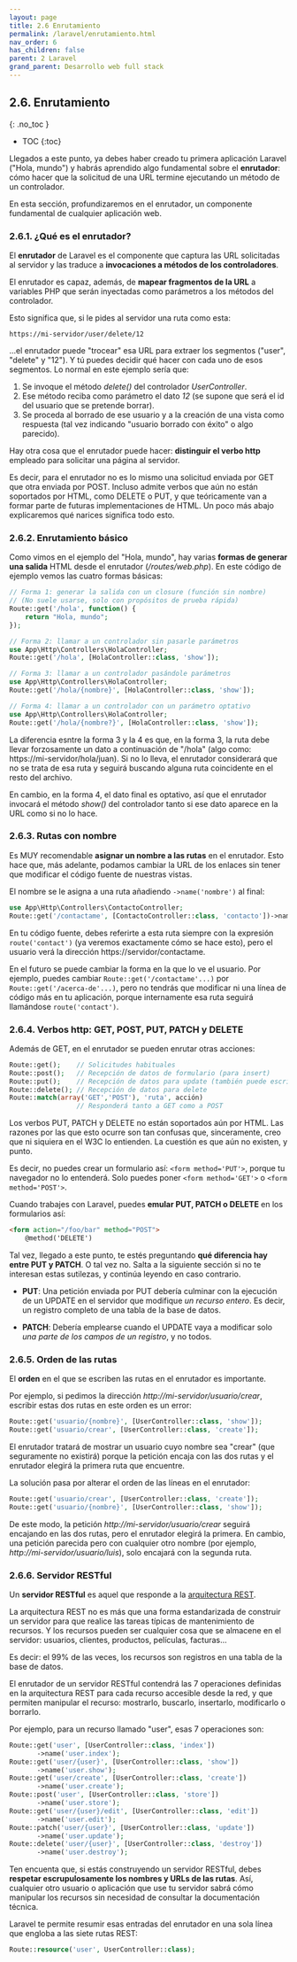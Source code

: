 ```yaml
---
layout: page
title: 2.6 Enrutamiento
permalink: /laravel/enrutamiento.html
nav_order: 6
has_children: false
parent: 2 Laravel
grand_parent: Desarrollo web full stack
---
```


## 2.6. Enrutamiento
{: .no_toc }

- TOC
{:toc}

Llegados a este punto, ya debes haber creado tu primera aplicación Laravel ("Hola, mundo") y habrás aprendido algo fundamental sobre el **enrutador**: cómo hacer que la solicitud de una URL termine ejecutando un método de un controlador.

En esta sección, profundizaremos en el enrutador, un componente fundamental de cualquier aplicación web.

### 2.6.1. ¿Qué es el enrutador?

El **enrutador** de Laravel es el componente que captura las URL solicitadas al servidor y las traduce a **invocaciones a métodos de los controladores**. 

El enrutador es capaz, además, de **mapear fragmentos de la URL** a variables PHP que serán inyectadas como parámetros a los métodos del controlador.

Esto significa que, si le pides al servidor una ruta como esta:

```
https://mi-servidor/user/delete/12
```

...el enrutador puede "trocear" esa URL para extraer los segmentos ("user", "delete" y "12"). Y tú puedes decidir qué hacer con cada uno de esos segmentos. Lo normal en este ejemplo sería que:

1. Se invoque el método *delete()* del controlador *UserController*.
2. Ese método reciba como parámetro el dato *12* (se supone que será el id del usuario que se pretende borrar).
3. Se proceda al borrado de ese usuario y a la creación de una vista como respuesta (tal vez indicando "usuario borrado con éxito" o algo parecido).

Hay otra cosa que el enrutador puede hacer: **distinguir el verbo http** empleado para solicitar una página al servidor. 

Es decir, para el enrutador no es lo mismo una solicitud enviada por GET que otra enviada por POST. Incluso admite verbos que aún no están soportados por HTML, como DELETE o PUT, y que teóricamente van a formar parte de futuras implementaciones de HTML. Un poco más abajo explicaremos qué narices significa todo esto.

### 2.6.2. Enrutamiento básico

Como vimos en el ejemplo del "Hola, mundo", hay varias **formas de generar una salida** HTML desde el enrutador (*/routes/web.php*). En este código de ejemplo vemos las cuatro formas básicas:

```php
// Forma 1: generar la salida con un closure (función sin nombre)
// (No suele usarse, solo con propósitos de prueba rápida)
Route::get('/hola', function() {
    return "Hola, mundo";
}); 

// Forma 2: llamar a un controlador sin pasarle parámetros
use App\Http\Controllers\HolaController;
Route::get('/hola', [HolaController::class, 'show']);

// Forma 3: llamar a un controlador pasándole parámetros
use App\Http\Controllers\HolaController;
Route::get('/hola/{nombre}', [HolaController::class, 'show']);

// Forma 4: llamar a un controlador con un parámetro optativo
use App\Http\Controllers\HolaController;
Route::get('/hola/{nombre?}', [HolaController::class, 'show']);
```

La diferencia esntre la forma 3 y la 4 es que, en la forma 3, la ruta debe llevar forzosamente un dato a continuación de "/hola" (algo como: https://mi-servidor/hola/juan). Si no lo lleva, el enrutador considerará que no se trata de esa ruta y seguirá buscando alguna ruta coincidente en el resto del archivo.

En cambio, en la forma 4, el dato final es optativo, así que el enrutador invocará el método *show()* del controlador tanto si ese dato aparece en la URL como si no lo hace.

### 2.6.3. Rutas con nombre

Es MUY recomendable **asignar un nombre a las rutas** en el enrutador. Esto hace que, más adelante, podamos cambiar la URL de los enlaces sin tener que modificar el código fuente de nuestras vistas.

El nombre se le asigna a una ruta añadiendo ```->name('nombre')``` al final:

```php
use App\Http\Controllers\ContactoController;
Route::get('/contactame', [ContactoController::class, 'contacto'])->name('contact'); 
```

En tu código fuente, debes referirte a esta ruta siempre con la expresión ```route('contact')``` (ya veremos exactamente cómo se hace esto), pero el usuario verá la dirección https://servidor/contactame.

En el futuro se puede cambiar la forma en la que lo ve el usuario. Por ejemplo, puedes cambiar ```Route::get('/contactame'...)``` por ```Route::get('/acerca-de'...)```, pero no tendrás que modificar ni una línea de código más en tu aplicación, porque internamente esa ruta seguirá llamándose ```route('contact')```. 

### 2.6.4. Verbos http: GET, POST, PUT, PATCH y DELETE

Además de GET, en el enrutador se pueden enrutar otras acciones:

```php
Route::get();    // Solicitudes habituales
Route::post();   // Recepción de datos de formulario (para insert)
Route::put();    // Recepción de datos para update (también puede escribirse Route::patch(), que no es lo mismo, pero casi)
Route::delete(); // Recepción de datos para delete
Route::match(array('GET','POST'), 'ruta', acción)
                 // Responderá tanto a GET como a POST
```

Los verbos PUT, PATCH y DELETE no están soportados aún por HTML. Las razones por las que esto ocurre son tan confusas que, sinceramente, creo que ni siquiera en el W3C lo entienden. La cuestión es que aún no existen, y punto.

Es decir, no puedes crear un formulario así: ```<form method='PUT'>```, porque tu navegador no lo entenderá. Solo puedes poner ```<form method='GET'>``` o ```<form method='POST'>```.

Cuando trabajes con Laravel, puedes **emular PUT, PATCH o DELETE** en los formularios así:

```html
<form action="/foo/bar" method="POST">
    @method('DELETE')
```

Tal vez, llegado a este punto, te estés preguntando **qué diferencia hay entre PUT y PATCH**. O tal vez no. Salta a la siguiente sección si no te interesan estas sutilezas, y continúa leyendo en caso contrario.

* **PUT**: Una petición enviada por PUT debería culminar con la ejecución de un UPDATE en el servidor que modifique *un recurso entero*. Es decir, un registro completo de una tabla de la base de datos. 

* **PATCH**: Debería emplearse cuando el UPDATE vaya a modificar solo *una parte de los campos de un registro*, y no todos.

### 2.6.5. Orden de las rutas

El **orden** en el que se escriben las rutas en el enrutador es importante.

Por ejemplo, si pedimos la dirección *http://mi-servidor/usuario/crear*, escribir estas dos rutas en este orden es un error:

```php
Route::get('usuario/{nombre}', [UserController::class, 'show']);
Route::get('usuario/crear', [UserController::class, 'create']);
```

El enrutador tratará de mostrar un usuario cuyo nombre sea "crear" (que seguramente no existirá) porque la petición encaja con las dos rutas y el enrutador elegirá la primera ruta que encuentre.

La solución pasa por alterar el orden de las líneas en el enrutador:

```php
Route::get('usuario/crear', [UserController::class, 'create']);
Route::get('usuario/{nombre}', [UserController::class, 'show']);
```

De este modo, la petición *http://mi-servidor/usuario/crear* seguirá encajando en las dos rutas, pero el enrutador elegirá la primera. En cambio, una petición parecida pero con cualquier otro nombre (por ejemplo, *http://mi-servidor/usuario/luis*), solo encajará con la segunda ruta.

### 2.6.6. Servidor RESTful

Un **servidor RESTful** es aquel que responde a la [arquitectura REST](https://juanda.gitbooks.io/webapps/content/api/arquitectura-api-rest.html).

La arquitectura REST no es más que una forma estandarizada de construir un servidor para que realice las tareas típicas de mantenimiento de recursos. Y los recursos pueden ser cualquier cosa que se almacene en el servidor: usuarios, clientes, productos, películas, facturas... 

Es decir: el 99% de las veces, los recursos son registros en una tabla de la base de datos.

El enrutador de un servidor RESTful contendrá las 7 operaciones definidas en la arquitectura REST para cada recurso accesible desde la red, y que permiten manipular el recurso: mostrarlo, buscarlo, insertarlo, modificarlo o borrarlo.

Por ejemplo, para un recurso llamado "user", esas 7 operaciones son:

```php
Route::get('user', [UserController::class, 'index'])
       ->name('user.index');
Route::get('user/{user}', [UserController::class, 'show'])
       ->name('user.show');
Route::get('user/create', [UserController::class, 'create'])
       ->name('user.create');
Route::post('user', [UserController::class, 'store'])
       ->name('user.store');
Route::get('user/{user}/edit', [UserController::class, 'edit'])
       ->name('user.edit');
Route::patch('user/{user}', [UserController::class, 'update'])
       ->name('user.update');
Route::delete('user/{user}', [UserController::class, 'destroy'])
       ->name('user.destroy');
```

Ten encuenta que, si estás construyendo un servidor RESTful, debes **respetar escrupulosamente los nombres y URLs de las rutas**. Así, cualquier otro usuario o aplicación que use tu servidor sabrá cómo manipular los recursos sin necesidad de consultar la documentación técnica.

Laravel te permite resumir esas entradas del enrutador en una sola línea que engloba a las siete rutas REST:

```php
Route::resource('user', UserController::class);
```

